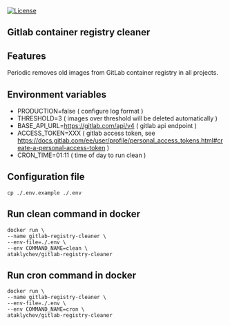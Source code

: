 [![License](https://img.shields.io/badge/license-MIT-blue.svg)](https://github.com/traefik/traefik/blob/master/LICENSE.md)

Gitlab container registry cleaner
---

## Features
Periodic removes old images from GitLab container registry in all projects.

## Environment variables
- PRODUCTION=false ( configure log format )
- THRESHOLD=3 ( images over threshold will be deleted automatically )
- BASE_API_URL=https://gitlab.com/api/v4 ( gitlab api endpoint )
- ACCESS_TOKEN=XXX ( gitlab access token, see https://docs.gitlab.com/ee/user/profile/personal_access_tokens.html#create-a-personal-access-token )
- CRON_TIME=01:11 ( time of day to run clean )

## Configuration file
```
cp ./.env.example ./.env
```

## Run clean command in docker
```
docker run \
--name gitlab-registry-cleaner \
--env-file=./.env \
--env COMMAND_NAME=clean \
ataklychev/gitlab-registry-cleaner
```

## Run cron command in docker
```
docker run \
--name gitlab-registry-cleaner \
--env-file=./.env \
--env COMMAND_NAME=cron \
ataklychev/gitlab-registry-cleaner
```